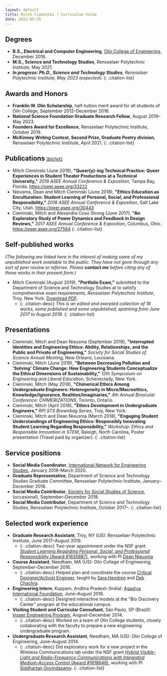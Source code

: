 ```yaml
---
layout: default
title: Mitch Cieminski | Curriculum Vitae
date: 2022-05-25
---
```


## Degrees

*  **B.S., Electrical and Computer Engineering**, [Olin College of Engineering](http://www.olin.edu/), December 2016.
* **M.S., Science and Technology Studies**, Rensselaer Polytechnic Institute, May 2021.
* ***In progress: Ph.D., Science and Technology Studies**, Rensselaer Polytechnic Institute, May 2023 (expected).*
{: .citation-list}

## Awards and Honors

* **Franklin W. Olin Scholarship**, half-tuition merit award for all students of Olin College, September 2012–December 2016.
* **National Science Foundation Graduate Research Fellow**, August 2019–May 2023.
* **Founders Award for Excellence**, Rensselaer Polytechnic Institute, October 2019.
* **McKinney Writing Contest, Second Prize, Graduate Poetry division**, Rensselaer Polytechnic Institute, April 2021.
{: .citation-list}

## Publications <span style="font-size:small; font-weight:normal">[&#91;BibTeX&#93;](./cieminski_2019-07-29.bib)</span>

* Mitch Cieminski (June 2019), **"Queer(y)-ing Technical Practice: Queer Experiences in Student Theater Productions at a Technical University,"** *2019 ASEE Annual Conference & Exposition*, Tampa Bay, Florida. <https://peer.asee.org/33222>
* Nieusma, Dean and Mitch Cieminski (June 2018), **"Ethics Education as Enculturation: Student Learning of Personal, Social, and Professional Responsibility,"** *2018 ASEE Annual Conference & Exposition*, Salt Lake City, Utah. <https://peer.asee.org/30443>
* Cieminski, Mitch and Alexandra Coso Strong (June 2017), **"An Exploratory Study of Power Dynamics and Feedback in Design Reviews,"** *2017 ASEE Annual Conference & Exposition*, Columbus, Ohio. <https://peer.asee.org/27564>
{: .citation-list}

## Self-published works

*(The following are linked here in the interest of making some of my unpublished work available to the public. They have not gone through any sort of peer review or referree. Please **contact me** before citing any of these works in their present form.)*

* Mitch Cieminski (August 2019), **"Portfolio Exam,"** submitted to the Department of Science and Technology Studies at to satisfy comprehensive exam requirements, *Rensselaer Polytechnic Institute*, Troy, New York. [Download PDF](./cieminski_phd-portfolio-exam_2019.).
  * {: .citation-desc} *This is an edited and exerpted collection of 18 works, some published and some unpublished, spanning from June 2017 to August 2019.*
{: .citation-list}

## Presentations

* Cieminski, Mitch and Dean Nieusma (September 2019), **"Interrupted Identities and Engineering Ethics: Ability, Relationships, and the Public and Private of Engineering,"** *Society for Social Studies of Science Annual Meeting*, New Orleans, Louisiana.
* Cieminski, Mitch (June 2019), **"Between Decreasing Pollution and 'Solving' Climate Change: How Engineering Students Conceptualize the Ethical Dimensions of Sustainability,"** *12th Symposium on Engineering and Liberal Education*, Schenectady, New York.
* Cieminski, Mitch (May 2018), **"Chimerical Ethics Among Undergraduate Engineers: Heterogeneity in Micro/Macroethics, Knowledge/Ignorance, Realities/Imaginaries,"** *4th Annual Binocular Conference: CHIMERIZATIONS*, Toronto, Ontario.
* Cieminski, Mitch (April 2018), **"Ethics Development in Undergraduate Engineers,"** *RPI STS Brownbag Series*, Troy, New York.
* Cieminski, Mitch and Dean Nieusma (March 2018), **"Engaging Student Understandings of Engineering Ethics: Responsibly Innovating Student Learning Regarding Responsibility,"** *Workshop: Ethics and Responsible Innovation in STEM*, Raleigh, North Carolina, Poster presentation (Travel paid by organizer).
{: .citation-list}

## Service positions

* **Social Media Coordinator**, [International Network for Engineering Studies](https://www.inesweb.org/), January 2018–March 2020.
* **Graduate Representative**, Department of Science and Technology Studies Graduate Committee, Rensselaer Polytechnic Institute, January–December 2018.
* **Social Media Contributor**, [Society for Social Studies of Science](http://www.4sonline.org/), (occasional), September–December 2018.
* **Social Media Contributor**, Department of Science and Technology Studies, Rensselaer Polytechnic Institute, October 2017–.
{: .citation-list}

## Selected work experience

* **Graduate Research Assistant**, Troy, NY (US): Rensselaer Polytechnic Institute, June 2017–August 2019.
  * {: .citation-desc} Two-year appointment under the NSF grant [*Student Learning Regarding Personal, Social, and Professional Responsibility* (Award #1635887)](https://nsf.gov/awardsearch/showAward?AWD_ID=1635887), working with PI [Dean Nieusma](https://eds.mines.edu/project/nieusma-dean/)
* **Course Assistant**, Needham, MA (US): Olin College of Engineering, September–December 2016.
  * {: .citation-desc} Helped plan and coordinate the course [Critical Designer/Activist Engineer](https://archive.is/u1yyY), taught by [Sara Hendren](https://sarahendren.com/about/) and [Deb Chachra](http://debcha.org).
* **Engineering Intern**, Kuppam, Andhra Pradesh (India): [Agastya International Foundation](http://www.agastya.org/), June–August 2016.
  * {: .citation-desc} Designed interactive models at the "Bio Discovery Center" program at the educational campus.
* **Visiting Student and Curricular Consultant**, São Paulo, SP (Brazil): [Insper Engineering Program](https://www.insper.edu.br/vestibular/engenharia/), August–December 2014.
  * {: .citation-desc} Worked on a team of Olin College students, closely collaborating with the faculty to prepare a new engineering undergraduate program.
* **Undergraduate Research Assistant**, Needham, MA (US): Olin College of Engineering, June–August 2014.
  * {: .citation-desc} Did exploratory work for a new project in the Wireless Communications lab under the NSF grant [*Hybrid Visible-Light and Radio-Frequency Communications with Integrated Medium-Access Control* (Award #1618646)](https://nsf.gov/awardsearch/showAward?AWD_ID=1618646), working with PI [Siddhartan Govindasamy](http://www.olin.edu/faculty/profile/siddhartan-govindasamy/).
{: .citation-list}     
